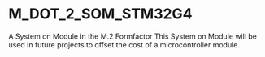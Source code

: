 # M_DOT_2_SOM_STM32G4
A System on Module in the M.2 Formfactor
This System on Module will be used in future projects to offset the cost of a microcontroller module. 
